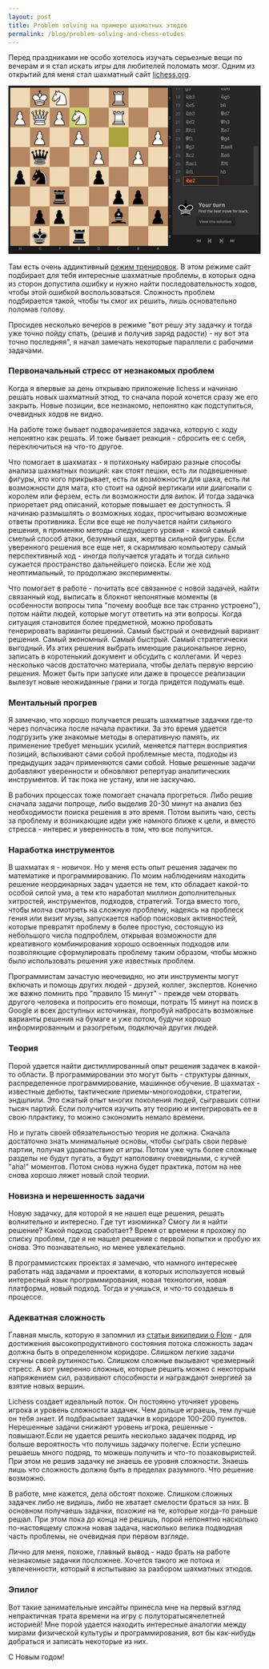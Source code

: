 ```yaml
---
layout: post
title: Problem solving на примере шахматных этюдов
permalink: /blog/problem-solving-and-chess-etudes
---
```


Перед праздниками не особо хотелось изучать серьезные вещи по вечерам и я стал искать игры для любителей поломать мозг. Одним из открытий для меня стал шахматный сайт [lichess.org](https://lichess.org).

![Lichess screenshot](/img/lichess.png)

Там есть очень аддиктивный [режим тренировок](https://en.lichess.org/training). В этом режиме сайт подбирает для тебя интересные шахматные проблемы, в которых одна из сторон допустила ошибку и нужно найти последовательность ходов, чтобы этой ошибкой воспользоваться. Сложность проблем подбирается такой, чтобы ты смог их решить, лишь основательно поломав голову.

Просидев несколько вечеров в режиме "вот решу эту задачку и тогда уже точно пойду спать, (решив и получив заряд радости) - ну вот эта точно последняя", я начал замечать некоторые параллели с рабочими задачами.
<!--more-->

### Первоначальный стресс от незнакомых проблем

Когда я впервые за день открываю приложение lichess и начинаю решать новых шахматный этюд, то сначала порой хочется сразу же его закрыть. Новые позиции, все незнакомо, непонятно как подступиться, очевидных ходов не видно.

На работе тоже бывает подворачивается задачка, которую с ходу непонятно как решать. И тоже бывает реакция - сбросить ее с себя, переключиться на что-то другое.

Что помогает в шахматах - я потихоньку набираю разные способы анализа шахматных позиций: как стоят пешки, есть ли подвешенные фигуры, кто кого прикрывает, есть ли возможности для шаха, есть ли возможности для мата, кто стоит на одной вертикали или диагонали с королем или ферзем, есть ли возможности для вилок. И тогда задачка приоретает ряд описаний, которые повышает ее доступность. Я начинаю размышлять о возможных ходах, просчитываю возможные ответы противника. Если все еще не получается найти сильного решения, я применяю методы следующего уровня - какой самый смелый способ атаки, безумный шах, жертва сильной фигуры. Если уверенного решения все еще нет, я скармливаю компьютеру самый перспективный ход - иногда получается угадать и тогда сильно сужается пространство дальнейшего поиска. Если же ход неоптимальный, то продолжаю эксперименты.

Что помогает в работе - почитать все связанное с новой задачей, найти связанный код, выписать в блокнот непонятные моменты (в особенности вопросы типа "почему вообще все так странно устроено"), потом найти людей, которые могут ответить на эти вопросы. Когда ситуация становится более предметной, можно пробовать генерировать варианты решений. Самый быстрый и очевидный вариант решения. Самый экономный. Самый быстрый. Самый стратегически выгодный. Из этих решения выбрать имеющие рациональное зерно, записать в коротенький документ и обсудить с коллегами. И через несколько часов достаточно материала, чтобы делать первую версию решения. Может быть при запуске или даже в процессе реализации вылезут новые неожиданные грани и тогда придется подумать еще.

### Ментальный прогрев

Я замечаю, что хорошо получается решать шахматные задачки где-то через полчасика после начала практики. За это время удается подгрузить уже знакомые методы в оперативную память, их применение требует меньших усилий, меняется паттерн восприятия позиций, вспыхивают сами собой проблемные места, подходы из предыдущих задач применяются сами собой. Новые решенные задачи добавляют уверенности и обновляют репертуар аналитических инструментов. И так пока не устану, или не заскучаю.

В рабочих процессах тоже помогает сначала прогреться. Либо решив сначала задачи попроще, либо выделив 20-30 минут на анализ без необходимости поиска решения в это время. Потом выпить чаю, сесть за проблему и возникающие идеи уже намного ближе к цели, и вместо стресса - интерес и уверенность в том, что все получится.

### Наработка инструментов

В шахматах я - новичок. Но у меня есть опыт решения задачек по математике и программированию. По моим наблюдениям находить решение неординарных задач удается не тем, кто обладает какой-то особой силой ума, а тем кто наработал миллион дополнительных хитростей, инструментов, подходов, стратегий. Тогда вместо того, чтобы молча смотреть на сложную проблему, надеясь на проблеск гения или визит музы, запускается набор поисковых активностей, которые превратят проблему в более простую, состоящую из небольшого числа подпроблем, открывая возможности для креативного комбинирования хорошо освоенных подходов или позволяющие сформулировать проблему таким образом, чтобы можно было использовать решения уже известных проблем.

Программистам зачастую неочевидно, но эти инструменты могут включать и помощь других людей - друзей, коллег, экспертов. Конечно же важно помнить про "правило 15 минут" - прежде чем оторвать другого человека и попросить его помощи, потрать 15 минут на поиск в Google и всех доступных источинках, попробуй набросать возможные варианты решения на бумаге и уже потом, будучи хорошо информированным и разогретым, подключай других людей.

### Теория

Порой удается найти дистиллированный опыт решения задачек в какой-то области. В программировании это могут быть - структуры данных, распределенное программирование, машинное обучение. В шахматах - известные дебюты, тактические приемы-многоходовки, стратегии, эндшпили. Это сжатый опыт многих поколения людей, сыгравших сотни тысяч партий. Если получится изучить эту теорию и интегрировать ее в свою плрактику, то можно сэкономить немало времени.

Но и пугать своей обязательностью теория не должна. Сначала достаточно знать минимальные основы, чтобы сыграть свои первые партии, получая удовольствие от игры. Потом уже чуть более сложные разделы не будут пугать, а будут наполовину очевидными, с кучей "aha!" моментов. Потом снова нужна будет практика, потом на нее снова хорошо ляжет новый слой теории.

### Новизна и нерешенность задачи

Новую задачку, для которой я не нашел еще решения, решать волнительно и интересно. Где тут изюминка? Смогу ли я найти решение? Какой подход сработает? Время от времени я прохожу по списку проблем, где я не нашел решения с первой попытки и пробую их снова. Это познавательно, но менее увлекательно.

В программистских проектах я замечаю, что намного интереснее работать над задачами и проектами, в которых используется новый интересный язык программирования, новая технология, новая платформа, новый подход. Тогда и учишься, и что-то создаешь в процессе.

### Адекватная сложность

Главная мысль, которую я запомнил из [статьи википедии о Flow](https://en.wikipedia.org/wiki/Flow_(psychology)) - для достижения высокопродуктивного состояния потока сложность задач должна быть в определенном коридоре. Слишком легкие задачи скучны своей рутинностью. Слишком сложные вызывают чрезмерный стресс. А вот умеренно сложные, которые решить можно с некоторым напряжением сил, развивают способности и награждают энергией за взятие новых вершин.

Lichess создает идеальный поток. Он постоянно уточняет уровень игрока и уровень сложности задачек. Чем дольше играешь, тем лучше он тебя знает. И подбрасывает задачки в коридоре 100-200 пунктов. Нерешенные задачи снижают уровень игрока, решенные - повышают.Если не удается решить несколько задачек подряд, ир больше вероятность что получишь задачку полегче. Если успешно решаешь много подряд, то можешь получить и что-то позаковыристей. При этом не решив задачку не знаешь ее уровня сложности. Знаешь лишь что сложность должна быть в пределах разумного. Что решение возможно.

В работе, мне кажется, дела обстоят похоже. Слишком сложных задачек либо не видишь, либо не хватает смелости браться за них. В основном получаешь задачки, похожие на те, которые когда-то раньше решал. При этом пока до конца не решишь, порой непонятно насколько по-настоящему сложна новая задача, насколько велика подводная часть проблемы, не очевидная при первом взгляде.

Лично для меня, похоже, главный вывод - надо брать на работе незнакомые задачки посложнее. Хочется такого же потока и увлеченности, который я испытываю за разбором шахматных этюдов.

### Эпилог

Вот такие занимательные инсайты принесла мне на первый взгляд непрактичная трата времени на игру с полуторатысячелетней историей! Мне порой удается находить интересные аналогии между мирами физической культуры и программирования, вот бы как-нибудь добраться и записать некоторые из них.

С Новым годом!